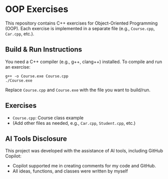 # OOP Exercises

This repository contains C++ exercises for Object-Oriented Programming (OOP). Each exercise is implemented in a separate file (e.g., `Course.cpp`, `Car.cpp`, etc.).

## Build & Run Instructions

You need a C++ compiler (e.g., g++, clang++) installed. To compile and run an exercise:

```
g++ -o Course.exe Course.cpp
./Course.exe
```

Replace `Course.cpp` and `Course.exe` with the file you want to build/run.

## Exercises
- `Course.cpp`: Course class example
- (Add other files as needed, e.g., `Car.cpp`, `Student.cpp`, etc.)

## AI Tools Disclosure
This project was developed with the assistance of AI tools, including GitHub Copilot:
- Copilot supported me in creating comments for my code and GitHub.
- All ideas, functions, and classes were written by myself


